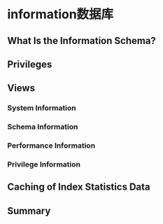 # information数据库

## What Is the Information Schema?

## Privileges

## Views

### System Information

### Schema Information

### Performance Information

### Privilege Information

## Caching of Index Statistics Data

## Summary